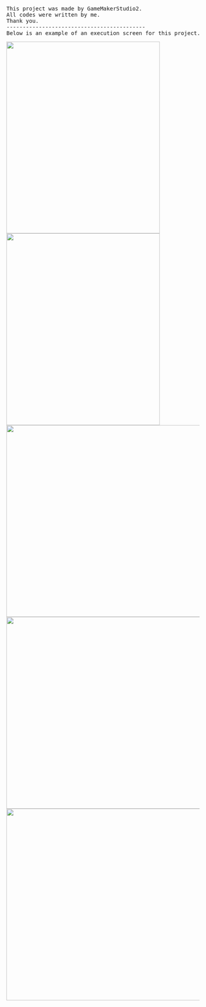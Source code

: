 <pre>
This project was made by GameMakerStudio2.
All codes were written by me.
Thank you.
-------------------------------------------
Below is an example of an execution screen for this project.
</pre>

<img src="https://github.com/JangAlthea/GeneticAlgorithmForTetris/blob/master/images/gameplay1.JPG" width="400" height="500"></div>
<img src="https://github.com/JangAlthea/GeneticAlgorithmForTetris/blob/master/images/gameplay2.JPG" width="400" height="500"></div>
<img src="https://github.com/JangAlthea/GeneticAlgorithmForTetris/blob/master/images/example1.JPG" width="1000" height="500">
<img src="https://github.com/JangAlthea/GeneticAlgorithmForTetris/blob/master/images/example2.JPG" width="1000" height="500">
<img src="https://github.com/JangAlthea/GeneticAlgorithmForTetris/blob/master/images/example3.JPG" width="1000" height="500">
